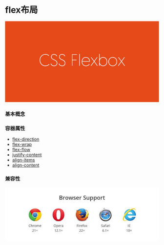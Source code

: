 # flex布局

![](/assets/5a7d00514af1e464221c677c15e8e990.png)

### 基本概念



### 容器属性

* [flex-direction](flex-direction)
* [flex-wrap](flex-wrap)
* [flex-flow](flex-flow)
* [justify-content](justify-content)
* [align-items](align-items)
* [align-content](align-content)





### 兼容性

![](/assets/8712d713c7d0b884a5cb9770efc422b4.jpg)


